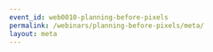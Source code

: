 ```yaml
---
event_id: web0010-planning-before-pixels
permalink: /webinars/planning-before-pixels/meta/
layout: meta
---
```

